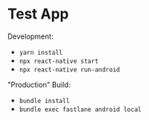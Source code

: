 # Test App


Development:

- `yarn install`
- `npx react-native start`
- `npx react-native run-android`

"Production" Build:
- `bundle install`
- `bundle exec fastlane android local`
